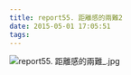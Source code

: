 ```yaml
---
title: report55. 距離感的兩難2
date: 2015-05-01 17:05:51
tags:
---
```

![report55. 距離感的兩難_.jpg](https://i.loli.net/2018/03/23/5ab49b8d6344f.jpg)
